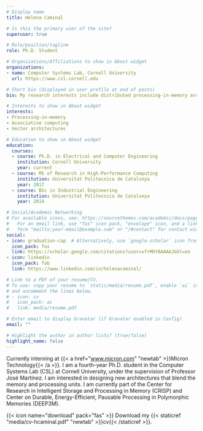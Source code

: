 ```yaml
---
# Display name
title: Helena Caminal

# Is this the primary user of the site?
superuser: true

# Role/position/tagline
role: Ph.D. Student

# Organizations/Affiliations to show in About widget
organizations:
- name: Computer Systems Lab, Cornell University
  url: https://www.csl.cornell.edu

# Short bio (displayed in user profile at end of posts)
bio: My research interests include distributed processing-in-memory architectures, associative computing, and vector architectures.

# Interests to show in About widget
interests:
- Processing-in-memory
- Associative computing
- Vector architectures

# Education to show in About widget
education:
  courses:
  - course: Ph.D. in Electrical and Computer Engineering
    institution: Cornell University
    year: current
  - course: MS of Research in High-Performance Computing
    institution: Universitat Politecnica de Catalunya
    year: 2017
  - course: BSc in Industrial Engineering
    institution: Universitat Politecnica de Catalunya
    year: 2014

# Social/Academic Networking
# For available icons, see: https://sourcethemes.com/academic/docs/page-builder/#icons
#   For an email link, use "fas" icon pack, "envelope" icon, and a link in the
#   form "mailto:your-email@example.com" or "/#contact" for contact widget.
social:
- icon: graduation-cap  # Alternatively, use `google-scholar` icon from `ai` icon pack
  icon_pack: fas
  link: https://scholar.google.com/citations?user=xfrMhY8AAAAJ&hl=en
- icon: linkedin
  icon_pack: fab
  link: https://www.linkedin.com/in/helenacaminal/

# Link to a PDF of your resume/CV.
# To use: copy your resume to `static/media/resume.pdf`, enable `ai` icons in `params.toml`, 
# and uncomment the lines below.
# - icon: cv
#   icon_pack: ai
#   link: media/resume.pdf

# Enter email to display Gravatar (if Gravatar enabled in Config)
email: ""

# Highlight the author in author lists? (true/false)
highlight_name: false
---
```


Currently interning at {{< a href="www.micron.com" "newtab" >}}Micron Technology{{< /a >}}. I am a fourth-year Ph.D. student in the Computer Systems Lab (CSL) at Cornell University, under the supervision of Professor José Martínez. I am interested in designing new architectures that blend the memory and processing units. I am currently part of the Center for Research in Intelligent Storage and Processing in Memory (CRISP) and Center on Durable, Energy-Efficient, Pausable Processing in Polymorphic Memories (DEEP3M).

{{< icon name="download" pack="fas" >}} Download my {{< staticref "media/cv-hcaminal.pdf" "newtab" >}}cv{{< /staticref >}}.
